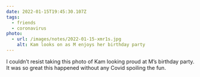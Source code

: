 ```yaml
---
date: 2022-01-15T19:45:30.107Z
tags:
  - friends
  - coronavirus
photo:
  - url: /images/notes/2022-01-15-xmr1s.jpg
    alt: Kam looks on as M enjoys her birthday party
---
```

I couldn’t resist taking this photo of Kam looking proud at M’s birthday party. It was so great this happened without any Covid spoiling the fun. 
